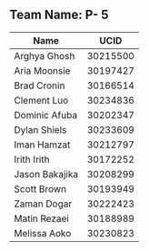 ## Team Name: P- 5
| Name           | UCID      |
|----------------|-----------|
| Arghya Ghosh   | 30215500  |
| Aria Moonsie   | 30197427  |
| Brad Cronin    | 30166514  |
| Clement Luo    | 30234836  |
| Dominic Afuba  | 30202347  |
| Dylan Shiels   | 30233609  |
| Iman Hamzat    | 30212797  |
| Irith Irith    | 30172252  |
| Jason Bakajika | 30208299  |
| Scott Brown    | 30193949  |
| Zaman Dogar    | 30222423  |
| Matin Rezaei   | 30188989  |
| Melissa Aoko   | 30230823  |